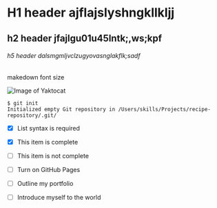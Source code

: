 # H1 header ajflajslyshngkllkljj
## h2 header  jfajlgu01u45lntk;,ws;kpf

###### h5 header dalsmgmljvclzugyovasnglakflk;sadf


makedown font size



![Image of Yaktocat](https://octodex.github.com/images/yaktocat.png)



```
$ git init
Initialized empty Git repository in /Users/skills/Projects/recipe-repository/.git/
```




- [x] List syntax is required
- [x] This item is complete
- [ ] This item is not complete


- [ ] Turn on GitHub Pages
- [ ] Outline my portfolio
- [ ] Introduce myself to the world
